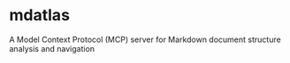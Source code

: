 # mdatlas
A Model Context Protocol (MCP) server for Markdown document structure analysis and navigation
